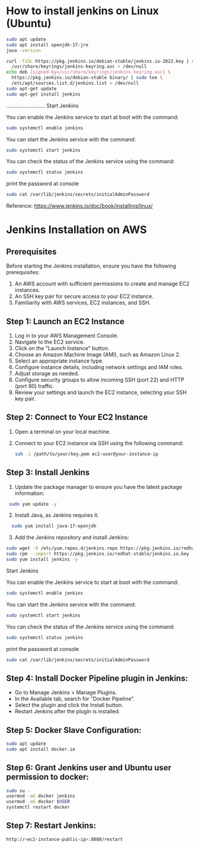 # How to install jenkins on Linux (Ubuntu)

```bash
sudo apt update
sudo apt install openjdk-17-jre
java -version
```
```bash
curl -fsSL https://pkg.jenkins.io/debian-stable/jenkins.io-2023.key | sudo tee \
  /usr/share/keyrings/jenkins-keyring.asc > /dev/null
echo deb [signed-by=/usr/share/keyrings/jenkins-keyring.asc] \
  https://pkg.jenkins.io/debian-stable binary/ | sudo tee \
  /etc/apt/sources.list.d/jenkins.list > /dev/null
sudo apt-get update
sudo apt-get install jenkins
```
..........................
Start Jenkins

You can enable the Jenkins service to start at boot with the command:
```sh
sudo systemctl enable jenkins
```
You can start the Jenkins service with the command:
```sh
sudo systemctl start jenkins
```
You can check the status of the Jenkins service using the command:
```sh
sudo systemctl status jenkins
```
print the password at console
```sh
sudo cat /var/lib/jenkins/secrets/initialAdminPassword
```

Reference:
https://www.jenkins.io/doc/book/installing/linux/

# Jenkins Installation on AWS

## Prerequisites

Before starting the Jenkins installation, ensure you have the following prerequisites:

1. An AWS account with sufficient permissions to create and manage EC2 instances.
2. An SSH key pair for secure access to your EC2 instance.
3. Familiarity with AWS services, EC2 instances, and SSH.

## Step 1: Launch an EC2 Instance

1. Log in to your AWS Management Console.
2. Navigate to the EC2 service.
3. Click on the "Launch Instance" button.
4. Choose an Amazon Machine Image (AMI), such as Amazon Linux 2.
5. Select an appropriate instance type.
6. Configure instance details, including network settings and IAM roles.
7. Adjust storage as needed.
8. Configure security groups to allow incoming SSH (port 22) and HTTP (port 80) traffic.
9. Review your settings and launch the EC2 instance, selecting your SSH key pair.

## Step 2: Connect to Your EC2 Instance

1. Open a terminal on your local machine.
2. Connect to your EC2 instance via SSH using the following command:

   ```bash
   ssh -i /path/to/your/key.pem ec2-user@your-instance-ip

## Step 3: Install Jenkins

1. Update the package manager to ensure you have the latest package information:
 ```bash
  sudo yum update -y
```
2. Install Java, as Jenkins requires it:
```bash
  sudo yum install java-17-openjdk
```
3. Add the Jenkins repository and install Jenkins:
```bash
sudo wget -O /etc/yum.repos.d/jenkins.repo https://pkg.jenkins.io/redhat-stable/jenkins.repo
sudo rpm --import https://pkg.jenkins.io/redhat-stable/jenkins.io.key
sudo yum install jenkins -y
```

Start Jenkins

You can enable the Jenkins service to start at boot with the command:
```sh
sudo systemctl enable jenkins
```
You can start the Jenkins service with the command:
```sh
sudo systemctl start jenkins
```
You can check the status of the Jenkins service using the command:
```sh
sudo systemctl status jenkins
```
print the password at console
```sh
sudo cat /var/lib/jenkins/secrets/initialAdminPassword
```
## Step 4: Install Docker Pipeline plugin in Jenkins:
*  Go to Manage Jenkins > Manage Plugins.
* In the Available tab, search for "Docker Pipeline".
*  Select the plugin and click the Install button.
*  Restart Jenkins after the plugin is installed.

## Step 5: Docker Slave Configuration:
```sh
sudo apt update
sudo apt install docker.io
```
## Step 6: Grant Jenkins user and Ubuntu user permission to docker:
```sh
sudo su - 
usermod -aG docker jenkins
usermod -aG docker $USER
systemctl restart docker
```
## Step 7:  Restart Jenkins:
```sh
http://<ec2-instance-public-ip>:8080/restart
```
